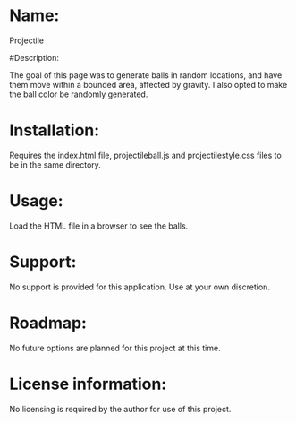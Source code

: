 # Name:

Projectile

#Description:

The goal of this page was to generate balls in random locations, and have them move within a bounded area, affected by gravity.
I also opted to make the ball color be randomly generated.

# Installation:

Requires the index.html file, projectileball.js and projectilestyle.css files to be in the same directory.

# Usage:

Load the HTML file in a browser to see the balls.

# Support:

No support is provided for this application.  Use at your own discretion.

# Roadmap:

No future options are planned for this project at this time.

# License information:

No licensing is required by the author for use of this project.
